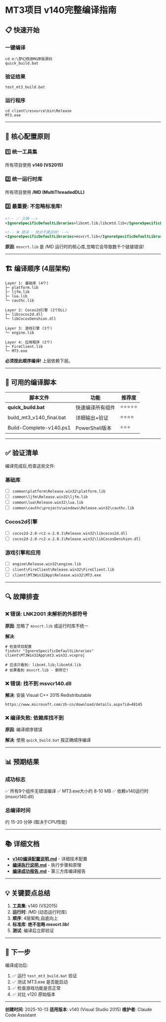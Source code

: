 # MT3项目 v140完整编译指南

## 📋 快速开始

### 一键编译
```batch
cd e:\梦幻西游MG原版源码
quick_build.bat
```

### 验证结果
```batch
test_mt3_build.bat
```

### 运行程序
```batch
cd client\resource\bin\Release
MT3.exe
```

---

## 🔑 核心配置原则

### 1️⃣ 统一工具集
所有项目使用 **v140 (VS2015)**

### 2️⃣ 统一运行时库
所有项目使用 **/MD (MultiThreadedDLL)**

### 3️⃣ **最重要: 不忽略标准库!**

```xml
<!-- ✅ 正确 -->
<IgnoreSpecificDefaultLibraries>libcmt.lib;libcmtd.lib</IgnoreSpecificDefaultLibraries>

<!-- ❌ 错误 - 绝对不要这样! -->
<IgnoreSpecificDefaultLibraries>msvcrt.lib</IgnoreSpecificDefaultLibraries>
```

**原因**: `msvcrt.lib` 是 /MD 运行时的核心库,忽略它会导致数千个链接错误!

---

## 🏗️ 编译顺序 (4层架构)

```
Layer 1: 基础库 (4个)
├─ platform.lib
├─ ljfm.lib
├─ lua.lib
└─ cauthc.lib

Layer 2: Cocos2d引擎 (2个DLL)
├─ libcocos2d.dll
└─ libCocosDenshion.dll

Layer 3: 游戏引擎 (1个)
└─ engine.lib

Layer 4: 应用程序 (2个)
├─ FireClient.lib
└─ MT3.exe
```

**必须按此顺序编译!** 上层依赖下层。

---

## 📝 可用的编译脚本

| 脚本文件 | 功能 | 推荐度 |
|---------|------|--------|
| **quick_build.bat** | 快速编译所有组件 | ⭐⭐⭐⭐⭐ |
| build_mt3_v140_final.bat | 详细输出+验证 | ⭐⭐⭐⭐ |
| Build-Complete-v140.ps1 | PowerShell版本 | ⭐⭐⭐ |

---

## ✅ 验证清单

编译完成后,检查这些文件:

### 基础库
- [ ] `common\platform\Release.win32\platform.lib`
- [ ] `common\ljfm\Release.win32\ljfm.lib`
- [ ] `common\lua\Release.win32\lua.lib`
- [ ] `common\cauthc\projects\windows\Release.win32\cauthc.lib`

### Cocos2d引擎
- [ ] `cocos2d-2.0-rc2-x-2.0.1\Release.win32\libcocos2d.dll`
- [ ] `cocos2d-2.0-rc2-x-2.0.1\Release.win32\libCocosDenshion.dll`

### 游戏引擎和应用
- [ ] `engine\Release.win32\engine.lib`
- [ ] `client\FireClient\Release.win32\FireClient.lib`
- [ ] `client\MT3Win32App\Release.win32\MT3.exe`

---

## 🔍 故障排查

### ❌ 错误: LNK2001 未解析的外部符号

**原因**: 忽略了 `msvcrt.lib` 或运行时库不统一

**解决**:
```batch
# 检查项目配置
findstr "IgnoreSpecificDefaultLibraries" client\MT3Win32App\mt3.win32.vcxproj

# 应该只看到: libcmt.lib;libcmtd.lib
# 如果看到 msvcrt.lib - 删除它!
```

### ❌ 错误: 找不到 msvcr140.dll

**解决**: 安装 Visual C++ 2015 Redistributable
```
https://www.microsoft.com/zh-cn/download/details.aspx?id=48145
```

### ❌ 编译失败: 依赖库找不到

**原因**: 编译顺序错误

**解决**: 使用 `quick_build.bat` 按正确顺序编译

---

## 📊 预期结果

### 成功标志
✅ 所有9个组件无错误编译
✅ MT3.exe大小约 8-10 MB
✅ 依赖v140运行时 (msvcr140.dll)

### 总编译时间
约 15-20 分钟 (取决于CPU性能)

---

## 📚 详细文档

- **[v140编译配置说明.md](doc/v140编译配置说明.md)** - 详细技术配置
- **[编译执行说明.md](编译执行说明.md)** - 执行步骤和原理
- **[编译成功报告.md](doc/编译成功报告.md)** - 第三方库编译报告

---

## 💡 关键要点总结

1. **工具集**: v140 (VS2015)
2. **运行时**: /MD (动态运行时库)
3. **顺序**: 4层架构,自底向上
4. **标准库**: **绝不忽略 msvcrt.lib!**
5. **测试**: 编译后立即验证

---

## 🎯 下一步

编译成功后:

1. ✅ 运行 `test_mt3_build.bat` 验证
2. ✅ 测试 MT3.exe 是否能启动
3. ✅ 检查游戏功能是否正常
4. ✅ 对比 v120 原始版本

---

**创建时间**: 2025-10-13
**适用版本**: v140 (Visual Studio 2015)
**维护者**: Claude Code Assistant
